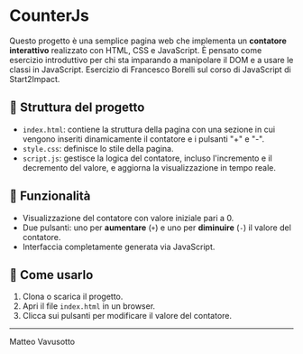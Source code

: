 # CounterJs

Questo progetto è una semplice pagina web che implementa un **contatore interattivo** realizzato con HTML, CSS e JavaScript. È pensato come esercizio introduttivo per chi sta imparando a manipolare il DOM e a usare le classi in JavaScript. Esercizio di Francesco Borelli sul corso di JavaScript di Start2Impact.

## 📁 Struttura del progetto

- `index.html`: contiene la struttura della pagina con una sezione in cui vengono inseriti dinamicamente il contatore e i pulsanti "+" e "-".
- `style.css`: definisce lo stile della pagina.
- `script.js`: gestisce la logica del contatore, incluso l'incremento e il decremento del valore, e aggiorna la visualizzazione in tempo reale.

## 🧠 Funzionalità

- Visualizzazione del contatore con valore iniziale pari a 0.
- Due pulsanti: uno per **aumentare** (`+`) e uno per **diminuire** (`-`) il valore del contatore.
- Interfaccia completamente generata via JavaScript.

## 🚀 Come usarlo

1. Clona o scarica il progetto.
2. Apri il file `index.html` in un browser.
3. Clicca sui pulsanti per modificare il valore del contatore.

---
Matteo Vavusotto
